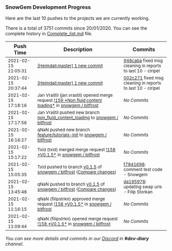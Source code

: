 
### SnowGem Development Progress

Here are the last 10 pushes to the projects we are currently working.

There is a total of 3751 commits since 20/01/2020. You can see the complete history in
 [Complete_list.md](Complete_list.md) file.

| Push Time | Description | Commits |
| --- | --- | --- |
| <sub>2021-02-15 21:05:31</sub> | <sub>[[Heimdall:master] 1 new commit](https://github.com/ciripel/Heimdall/commit/948cabacba3aec7706880be6b3a5c3f1b98c5bff)</sub> | <sub>[948caba](https://github.com/ciripel/Heimdall/commit/948cabacba3aec7706880be6b3a5c3f1b98c5bff) fixed msg cleaning in reports to last 10 - ciripel</sub> |
| <sub>2021-02-15 20:37:44</sub> | <sub>[[Heimdall:master] 1 new commit](https://github.com/ciripel/Heimdall/commit/002c271ad1b57a87edea9d8bfdcb15e0ff91ce30)</sub> | <sub>[002c271](https://github.com/ciripel/Heimdall/commit/002c271ad1b57a87edea9d8bfdcb15e0ff91ce30) fixed msg cleaning in reports to last 10 - ciripel</sub> |
| <sub>2021-02-15 17:18:16</sub> | <sub>Jan Vraštil (jan.vrastil) opened merge request [\!159 \*Non fluid content loading\*](https://gitlab.com/snowgem/bitfrost/-/merge_requests/159) in [snowgem / bitfrost](https://gitlab.com/snowgem/bitfrost)</sub> | <sub>_No Commits_</sub> |
| <sub>2021-02-15 17:17:56</sub> | <sub>Jan Vraštil pushed new branch [non\_fluid\_content\_loading](https://gitlab.com/snowgem/bitfrost/commits/non_fluid_content_loading) to [snowgem / bitfrost](https://gitlab.com/snowgem/bitfrost)</sub> | <sub>_No Commits_</sub> |
| <sub>2021-02-15 16:16:27</sub> | <sub>qNaN pushed new branch [feature/tutorials\-init](https://gitlab.com/snowgem/bitfrost/commits/feature/tutorials-init) to [snowgem / bitfrost](https://gitlab.com/snowgem/bitfrost)</sub> | <sub>_No Commits_</sub> |
| <sub>2021-02-15 15:17:22</sub> | <sub>Txid (txid) merged merge request [\!158 \*V0\.1\.5\*](https://gitlab.com/snowgem/bitfrost/-/merge_requests/158) in [snowgem / bitfrost](https://gitlab.com/snowgem/bitfrost)</sub> | <sub>_No Commits_</sub> |
| <sub>2021-02-15 15:05:35</sub> | <sub>Txid pushed to branch [v0\.1\.5](https://gitlab.com/snowgem/bitfrost/commits/v0.1.5) of [snowgem / bitfrost](https://gitlab.com/snowgem/bitfrost) ([Compare changes](https://gitlab.com/snowgem/bitfrost/compare/da195978cfa360c7b2a798716e48d242737caf7c...f78416986e19d9e74514a33522121897287c8ae5))</sub> | <sub>[f7841698](https://gitlab.com/snowgem/bitfrost/-/commit/f78416986e19d9e74514a33522121897287c8ae5): comment test code - Snowgem</sub> |
| <sub>2021-02-15 13:45:48</sub> | <sub>qNaN pushed to branch [v0\.1\.5](https://gitlab.com/snowgem/bitfrost/commits/v0.1.5) of [snowgem / bitfrost](https://gitlab.com/snowgem/bitfrost) ([Compare changes](https://gitlab.com/snowgem/bitfrost/compare/70ff0cb57f16bdbb75706a7272282121172c7e55...da195978cfa360c7b2a798716e48d242737caf7c))</sub> | <sub>[da195978](https://gitlab.com/snowgem/bitfrost/-/commit/da195978cfa360c7b2a798716e48d242737caf7c): updating swap urls - Filip Storkan</sub> |
| <sub>2021-02-15 11:16:15</sub> | <sub>qNaN (filipstrkn) approved merge request [\!158 \*V0\.1\.5\*](https://gitlab.com/snowgem/bitfrost/-/merge_requests/158) in [snowgem / bitfrost](https://gitlab.com/snowgem/bitfrost)</sub> | <sub>_No Commits_</sub> |
| <sub>2021-02-15 11:09:44</sub> | <sub>qNaN (filipstrkn) opened merge request [\!158 \*V0\.1\.5\*](https://gitlab.com/snowgem/bitfrost/-/merge_requests/158) in [snowgem / bitfrost](https://gitlab.com/snowgem/bitfrost)</sub> | <sub>_No Commits_</sub> |

_You can see more details and commits in our [Discord](https://discord.gg/zumGnbg) in **#dev-diary** channel._
